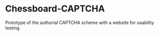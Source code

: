 # Chessboard-CAPTCHA
Prototype of the authorial CAPTCHA scheme with a website for usability testing.
